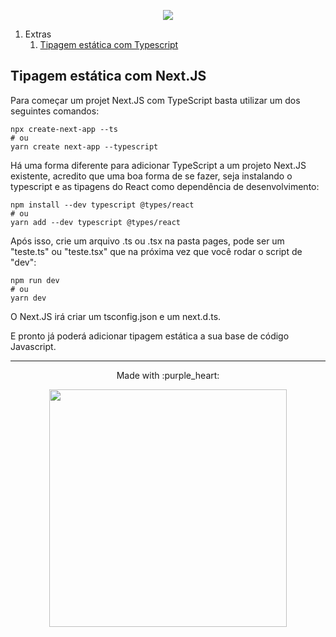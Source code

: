 <p align="center">
  <a href="https://github.com/he4rt/4noobs" target="_blank">
    <img src="../../../assets/global/header-4noobs.svg">
  </a>
</p>

1. Extras
    1. [Tipagem estática com Typescript](#tipagem-estática-com-nextjs)

## Tipagem estática com Next.JS

Para começar um projet Next.JS com TypeScript basta utilizar um dos seguintes comandos:

```
npx create-next-app --ts
# ou
yarn create next-app --typescript
```

Há uma forma diferente para adicionar TypeScript a um projeto Next.JS existente, acredito que uma boa forma de se fazer, seja instalando o typescript e as tipagens do React como dependência de desenvolvimento:

```
npm install --dev typescript @types/react
# ou
yarn add --dev typescript @types/react

```

Após isso, crie um arquivo .ts ou .tsx na pasta pages, pode ser um "teste.ts" ou "teste.tsx" que na próxima vez que você rodar o script de "dev":

```
npm run dev
# ou
yarn dev
```

O Next.JS irá criar um tsconfig.json e um next.d.ts.

E pronto já poderá adicionar tipagem estática a sua base de código Javascript.

----------------

<p align="center">Made with :purple_heart:</p>

<p align="center">
  <a href="https://github.com/he4rt/4noobs" target="_blank">
    <img src="../../../assets/global/footer-4noobs.svg" width="380">
  </a>
</p>
